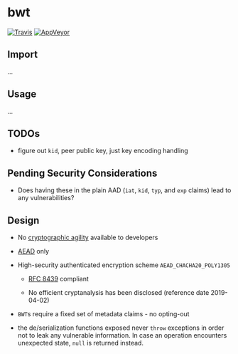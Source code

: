 # bwt

[![Travis](http://img.shields.io/travis/chiefbiiko/bwt.svg?style=flat)](http://travis-ci.org/chiefbiiko/bwt) [![AppVeyor](https://ci.appveyor.com/api/projects/status/github/chiefbiiko/bwt?branch=master&svg=true)](https://ci.appveyor.com/project/chiefbiiko/bwt)

## Import

...

## Usage

...

## TODOs

- figure out `kid`, peer public key, just key encoding handling

## Pending Security Considerations

- Does having these in the plain AAD (`iat`, `kid`, `typ`, and `exp` claims) lead to any vulnerabilities?

## Design

- No [cryptographic agility](https://tools.ietf.org/html/rfc7518#section-8.1)
  available to developers

- [AEAD](https://en.wikipedia.org/wiki/Authenticated_encryption) only

- High-security authenticated encryption scheme `AEAD_CHACHA20_POLY1305`

  - [RFC 8439](https://tools.ietf.org/html/rfc8439) compliant

  - No efficient cryptanalysis has been disclosed (reference date 2019-04-02)

- `BWT`s require a fixed set of metadata claims - no opting-out

- the de/serialization functions exposed never `throw` exceptions in order not to leak any vulnerable information. In case an operation encounters unexpected state, `null` is returned instead.
